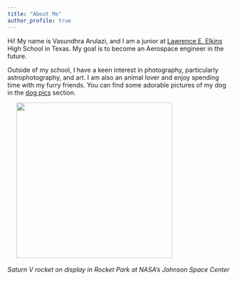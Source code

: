 ```yaml
---
title: "About Me"
author_profile: true
---
```

Hi! My name is Vasundhra Arulazi, and I am a junior at [Lawrence E. Elkins](https://www.fortbendisd.com/ehs) High School in Texas. My goal is to become an Aerospace engineer in the future.

Outside of my school, I have a keen interest in photography, particularly astrophotography, and art. I am also an animal lover and enjoy spending time with my furry friends. You can find some adorable pictures of my dog in the [dog pics](https://vasundhra-arulazi.github.io/dog/) section.

&nbsp;&nbsp;&nbsp;&nbsp;
<img class="img" src="../assets/images/rocket.png" width="350px">&nbsp;&nbsp;&nbsp;&nbsp;

<em>Saturn V rocket on display in Rocket Park at NASA’s Johnson Space Center</em>